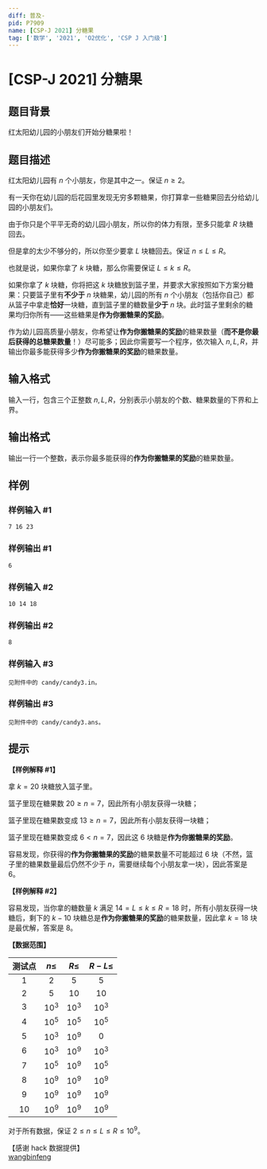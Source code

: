 ```yaml
---
diff: 普及-
pid: P7909
name: [CSP-J 2021] 分糖果
tag: ['数学', '2021', 'O2优化', 'CSP J 入门级']
---
```

# [CSP-J 2021] 分糖果
## 题目背景

红太阳幼儿园的小朋友们开始分糖果啦！
## 题目描述

红太阳幼儿园有 $n$ 个小朋友，你是其中之一。保证 $n \ge 2$。

有一天你在幼儿园的后花园里发现无穷多颗糖果，你打算拿一些糖果回去分给幼儿园的小朋友们。

由于你只是个平平无奇的幼儿园小朋友，所以你的体力有限，至多只能拿 $R$ 块糖回去。

但是拿的太少不够分的，所以你至少要拿 $L$ 块糖回去。保证 $n \le L \le R$。

也就是说，如果你拿了 $k$ 块糖，那么你需要保证 $L \le k \le R$。

如果你拿了 $k$ 块糖，你将把这 $k$ 块糖放到篮子里，并要求大家按照如下方案分糖果：只要篮子里有**不少于** $n$ 块糖果，幼儿园的所有 $n$ 个小朋友（包括你自己）都从篮子中拿走**恰好**一块糖，直到篮子里的糖数量**少于** $n$ 块。此时篮子里剩余的糖果均归你所有——这些糖果是**作为你搬糖果的奖励**。

作为幼儿园高质量小朋友，你希望让**作为你搬糖果的奖励**的糖果数量（**而不是你最后获得的总糖果数量**！）尽可能多；因此你需要写一个程序，依次输入 $n, L, R$，并输出你最多能获得多少**作为你搬糖果的奖励**的糖果数量。
## 输入格式

输入一行，包含三个正整数 $n, L, R$，分别表示小朋友的个数、糖果数量的下界和上界。
## 输出格式

输出一行一个整数，表示你最多能获得的**作为你搬糖果的奖励**的糖果数量。
## 样例

### 样例输入 #1
```
7 16 23

```
### 样例输出 #1
```
6

```
### 样例输入 #2
```
10 14 18

```
### 样例输出 #2
```
8

```
### 样例输入 #3
```
见附件中的 candy/candy3.in。
```
### 样例输出 #3
```
见附件中的 candy/candy3.ans。
```
## 提示

**【样例解释 #1】**

拿 $k = 20$ 块糖放入篮子里。

篮子里现在糖果数 $20 \ge n = 7$，因此所有小朋友获得一块糖；

篮子里现在糖果数变成 $13 \ge n = 7$，因此所有小朋友获得一块糖；

篮子里现在糖果数变成 $6 < n = 7$，因此这 $6$ 块糖是**作为你搬糖果的奖励**。

容易发现，你获得的**作为你搬糖果的奖励**的糖果数量不可能超过 $6$ 块（不然，篮子里的糖果数量最后仍然不少于 $n$，需要继续每个小朋友拿一块），因此答案是 $6$。

**【样例解释 #2】**

容易发现，当你拿的糖数量 $k$ 满足 $14 = L \le k \le R = 18$ 时，所有小朋友获得一块糖后，剩下的 $k - 10$ 块糖总是**作为你搬糖果的奖励**的糖果数量，因此拿 $k = 18$ 块是最优解，答案是 $8$。

**【数据范围】**

| 测试点 | $n \le$ | $R \le$ | $R - L \le$ |
|:-:|:-:|:-:|:-:|
| $1$ | $2$ | $5$ | $5$ |
| $2$ | $5$ | $10$ | $10$ |
| $3$ | ${10}^3$ | ${10}^3$ | ${10}^3$ |
| $4$ | ${10}^5$ | ${10}^5$ | ${10}^5$ |
| $5$ | ${10}^3$ | ${10}^9$ | $0$ |
| $6$ | ${10}^3$ | ${10}^9$ | ${10}^3$ |
| $7$ | ${10}^5$ | ${10}^9$ | ${10}^5$ |
| $8$ | ${10}^9$ | ${10}^9$ | ${10}^9$ |
| $9$ | ${10}^9$ | ${10}^9$ | ${10}^9$ |
| $10$ | ${10}^9$ | ${10}^9$ | ${10}^9$ |

对于所有数据，保证 $2 \le n \le L \le R \le {10}^9$。

【感谢 hack 数据提供】  
[wangbinfeng](/user/387009)
